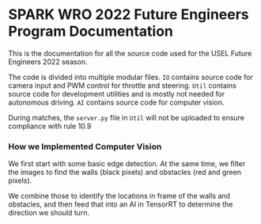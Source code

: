# SPARK WRO 2022 Future Engineers Program Documentation

This is the documentation for all the source code used for the USEL Future Engineers 2022 season.

The code is divided into multiple modular files. `IO` contains source code for camera input and PWM control for throttle and steering. `Util` contains source code for development utilities and is mostly not needed for autonomous driving. `AI` contains source code for computer vision.

During matches, the `server.py` file in `Util` will not be uploaded to ensure compliance with rule 10.9

### How we Implemented Computer Vision
We first start with some basic edge detection. At the same time, we filter the images to find the walls (black pixels) and obstacles (red and green pixels).

<!-- maitian insert the images here -->

We combine those to identify the locations in frame of the walls and obstacles, and then feed that into an AI in TensorRT to determine the direction we should turn.

<!-- maitian insert more images here -->